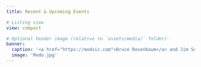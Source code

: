 ```yaml
---
title: Recent & Upcoming Events

# Listing view
view: compact

# Optional header image (relative to `assets/media/` folder).
banner:
  caption: '<a href="https://modvic.com">Bruce Rosenbaum</a> and Jim Su'
  image: 'Redo.jpg'
---
```

